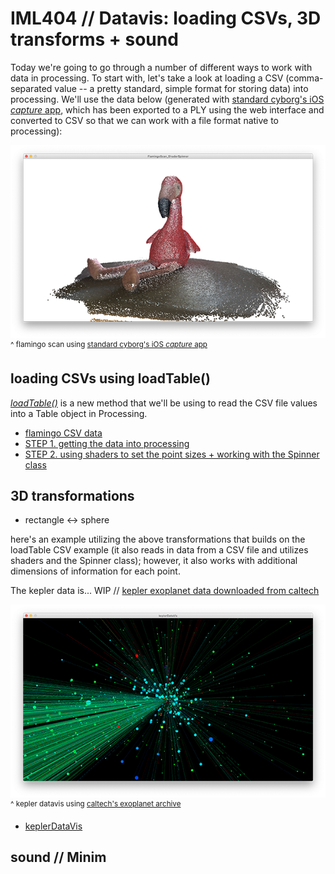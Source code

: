 # IML404 // Datavis: loading CSVs, 3D transforms + sound

Today we're going to go through a number of different ways to work with data in processing.  To start with, let's take a look at loading a CSV (comma-separated value -- a pretty standard, simple format for storing data) into processing. We'll use the data below (generated with [standard cyborg's iOS *capture* app](https://www.standardcyborg.com/products/), which has been exported to a PLY using the web interface and converted to CSV so that we can work with a file format native to processing):

![(jellycat cordy roy) flamingo scan using standard cyborg's iOS app capture](https://github.com/johnbcarpenter/USC_IML404_IMAGES/blob/master/images/FlamingoScan.png)  
<sup> ^ flamingo scan using [standard cyborg's iOS *capture* app](https://www.standardcyborg.com/products/)</sup>

## loading CSVs using loadTable()
[*loadTable()*](https://processing.org/reference/loadTable_.html) is a new method that we'll be using to read the CSV file values into a Table object in Processing.

- [flamingo CSV data](https://github.com/johnbcarpenter/USC_IML404/tree/master/CODE/PROCESSING/DATA/FlamingoScan.zip)
- [STEP 1. getting the data into processing](https://github.com/johnbcarpenter/USC_IML404/tree/master/CODE/PROCESSING/DATA/FlamingoScan_LoadData)
- [STEP 2. using shaders to set the point sizes + working with the Spinner class](https://github.com/johnbcarpenter/USC_IML404/tree/master/CODE/PROCESSING/DATA/FlamingoScan_ShaderSpinner)

## 3D transformations

- rectangle <-> sphere

here's an example utilizing the above transformations that builds on the loadTable CSV example (it also reads in data from a CSV file and utilizes shaders and the Spinner class); however, it also works with additional dimensions of information for each point.

The kepler data is... WIP // [kepler exoplanet data downloaded from caltech](https://exoplanetarchive.ipac.caltech.edu/cgi-bin/TblView/nph-tblView?app=ExoTbls&config=planets)

![kepler datavis](https://github.com/johnbcarpenter/USC_IML404_IMAGES/blob/master/images/keplerDataVis.png)  
<sup> ^ kepler datavis using [caltech's exoplanet archive](https://exoplanetarchive.ipac.caltech.edu/cgi-bin/TblView/nph-tblView?app=ExoTbls&config=planets)</sup>

- [keplerDataVis](https://github.com/johnbcarpenter/USC_IML404/tree/master/CODE/PROCESSING/DATA/keplerDataVis)

## sound // Minim

